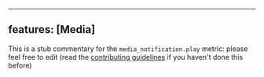 
---
features: [Media]
---

This is a stub commentary for the `media_notification.play` metric: please feel free to edit (read the
[contributing guidelines](https://github.com/mozilla/glean-annotations/blob/main/CONTRIBUTING.md)
if you haven't done this before)
